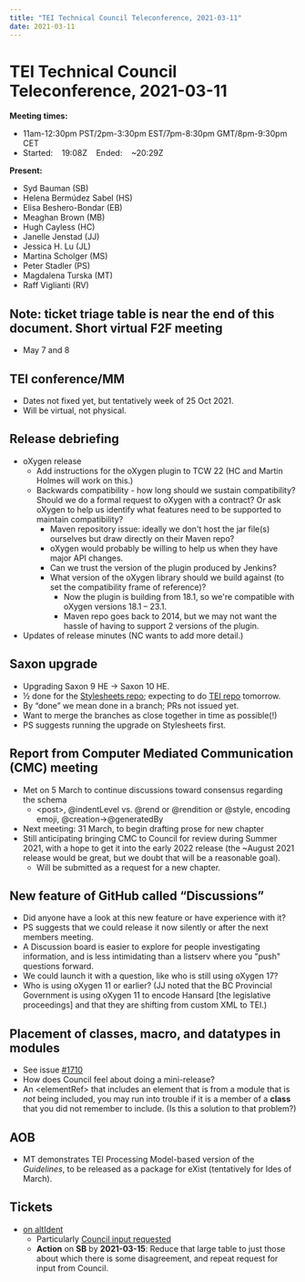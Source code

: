 ```yaml
---
title: "TEI Technical Council Teleconference, 2021-03-11"
date: 2021-03-11
---
```

# TEI Technical Council Teleconference, 2021-03-11
**Meeting times:** 


* 11am\-12:30pm PST/2pm\-3:30pm EST/7pm\-8:30pm GMT/8pm\-9:30pm CET
* Started:    19:08Z    Ended:    \~20:29Z


**Present:**
* Syd Bauman (SB)
* Helena Bermúdez Sabel (HS)
* Elisa Beshero\-Bondar (EB)
* Meaghan Brown (MB)
* Hugh Cayless (HC)
* Janelle Jenstad (JJ)
* Jessica H. Lu (JL)
* Martina Scholger (MS)
* Peter Stadler (PS)
* Magdalena Turska (MT)
* Raff Viglianti (RV)


**Note:** ticket triage table is near the end of this document.
Short virtual F2F meeting
-------------------------


* May 7 and 8


TEI conference/MM
-----------------


* Dates not fixed yet, but tentatively week of 25 Oct 2021\.
* Will be virtual, not physical.


Release debriefing
------------------


* oXygen release
	+ Add instructions for the oXygen plugin to TCW 22 (HC and Martin Holmes will work on this.)
	+ Backwards compatibility \- how long should we sustain compatibility? Should we do a formal request to oXygen with a contract? Or ask oXygen to help us identify what features need to be supported to maintain compatibility?
		- Maven repository issue: ideally we don't host the jar file(s) ourselves but draw directly on their Maven repo?
		- oXygen would probably be willing to help us when they have major API changes.
		- Can we trust the version of the plugin produced by Jenkins?
		- What version of the oXygen library should we build against (to set the compatibility frame of reference)?
			* Now the plugin is building from 18\.1, so we're compatible with oXygen versions 18\.1 – 23\.1\.
			* Maven repo goes back to 2014, but we may not want the hassle of having to support 2 versions of the plugin.
* Updates of release minutes (NC wants to add more detail.)


Saxon upgrade
-------------


* Upgrading Saxon 9 HE → Saxon 10 HE.
* ½ done for the [Stylesheets repo](https://github.com/TEIC/Stylesheets/issues/490); expecting to do [TEI repo](https://github.com/TEIC/TEI/issues/2117) tomorrow.
* By “done” we mean done in a branch; PRs not issued yet.
* Want to merge the branches as close together in time as possible(!)
* PS suggests running the upgrade on Stylesheets first.


Report from Computer Mediated Communication (CMC) meeting
---------------------------------------------------------


* Met on 5 March to continue discussions toward consensus regarding the schema
	+ \<post\>, @indentLevel vs. @rend or @rendition or @style, encoding emoji, @creation→@generatedBy
* Next meeting: 31 March, to begin drafting prose for new chapter
* Still anticipating bringing CMC to Council for review during Summer 2021, with a hope to get it into the early 2022 release (the \~August 2021 release would be great, but we doubt that will be a reasonable goal).
	+ Will be submitted as a request for a new chapter.


New feature of GitHub called “Discussions”
------------------------------------------


* Did anyone have a look at this new feature or have experience with it?
* PS suggests that we could release it now silently or after the next members meeting.
* A Discussion board is easier to explore for people investigating information, and is less intimidating than a listserv where you "push" questions forward.
* We could launch it with a question, like who is still using oXygen 17?
* Who is using oXygen 11 or earlier? (JJ noted that the BC Provincial Government is using oXygen 11 to encode Hansard \[the legislative proceedings] and that they are shifting from custom XML to TEI.)


Placement of classes, macro, and datatypes in modules
-----------------------------------------------------


* See issue [\#1710](https://github.com/TEIC/TEI/issues/1710)
* How does Council feel about doing a mini\-release?
* An \<elementRef\> that includes an element that is from a module that is *not* being included, you may run into trouble if it is a member of a **class** that you did not remember to include. (Is this a solution to that problem?)


AOB
---


* MT demonstrates TEI Processing Model\-based version of the *Guidelines*, to be released as a package for eXist (tentatively for Ides of March).


Tickets
-------


* [on altIdent](https://github.com/TEIC/TEI/issues/2049)
	+ Particularly [Council input requested](https://github.com/TEIC/TEI/issues/2049#issuecomment-725088683)
	+ **Action** on **SB** by **2021\-03\-15**: Reduce that large table to just those about which there is some disagreement, and repeat request for input from Council.


 